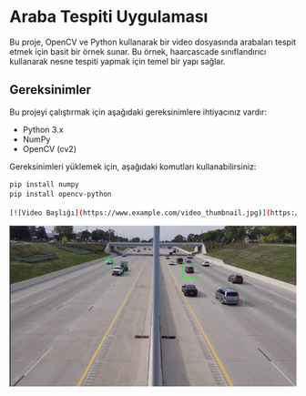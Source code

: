 # Araba Tespiti Uygulaması

Bu proje, OpenCV ve Python kullanarak bir video dosyasında arabaları tespit etmek için basit bir örnek sunar. Bu örnek, haarcascade sınıflandırıcı kullanarak nesne tespiti yapmak için temel bir yapı sağlar.

## Gereksinimler

Bu projeyi çalıştırmak için aşağıdaki gereksinimlere ihtiyacınız vardır:

- Python 3.x
- NumPy
- OpenCV (cv2)

Gereksinimleri yüklemek için, aşağıdaki komutları kullanabilirsiniz:

```bash
pip install numpy
pip install opencv-python

[![Video Başlığı](https://www.example.com/video_thumbnail.jpg)](https://www.example.com/video_link)
```
![Image](image_for_readme.png)
